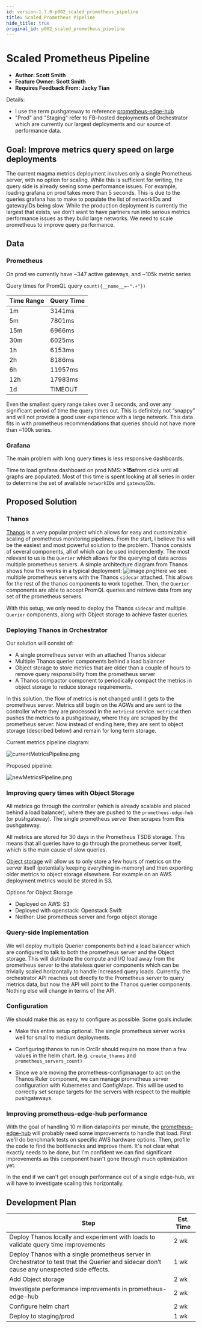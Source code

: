 ```yaml
---
id: version-1.7.0-p002_scaled_prometheus_pipeline
title: Scaled Prometheus Pipeline
hide_title: true
original_id: p002_scaled_prometheus_pipeline
---
```


# Scaled Prometheus Pipeline

- **Author: Scott Smith**
- **Feature Owner: Scott Smith**
- **Requires Feedback From: Jacky Tian**

Details:

- I use the term pushgateway to reference [prometheus-edge-hub](https://github.com/facebookarchive/prometheus-edge-hub)
- "Prod" and "Staging" refer to FB-hosted deployments of Orchestrator which are currently our largest deployments and our source of performance data.

## Goal: Improve metrics query speed on large deployments

The current magma metrics deployment involves only a single Prometheus server, with no option for scaling. While this is sufficient for writing, the query side is already seeing some performance issues. For example, loading grafana on prod takes more than 5 seconds. This is due to the queries grafana has to make to populate the list of networkIDs and gatewayIDs being slow. While the production deployment is currently the largest that exists, we don’t want to have partners run into serious metrics performance issues as they build large networks. We need to scale prometheus to improve query performance.

## Data

### Prometheus

On prod we currently have ~347 active gateways, and ~105k metric series

Query times for PromQL query `count({__name__=~".+"})`

|Time Range |Query Time |
|--- |--- |
|1m |3141ms |
|5m |7801ms |
|15m |6966ms |
|30m |6025ms |
|1h |6153ms |
|2h |8186ms |
|6h |11957ms |
|12h |17983ms |
|1d |TIMEOUT |

Even the smallest query range takes over 3 seconds, and over any significant period of time the query times out. This is definitely not “snappy” and will not provide a good user experience with a large network. This data fits in with prometheus recommendations that queries should not have more than ~100k series.

### Grafana

The main problem with long query times is less responsive dashboards.

Time to load grafana dashboard on prod NMS: **>15s**from click until all graphs are populated. Most of this time is spent looking at all series in order to determine the set of available `networkID`s and `gatewayID`s.

## Proposed Solution

### Thanos

[Thanos](https://improbable.io/blog/thanos-prometheus-at-scale) is a very popular project which allows for easy and customizable scaling of prometheus monitoring pipelines. From the start, I believe this will be the easiest and most powerful solution to the problem. Thanos consists of several components, all of which can be used independently. The most relevant to us is the `Querier` which allows for the querying of data across multiple prometheus servers. A simple architecture diagram from Thanos shows how this works in a typical deployment:
![image.png](assets/proposals/p002_scaled_prometheus_pipeline/image.png)Here we see multiple prometheus servers with the Thanos `sidecar` attached. This allows for the rest of the thanos components to work together. Then, the `Querier` components are able to accept PromQL queries and retrieve data from any set of the prometheus servers.

With this setup, we only need to deploy the Thanos `sidecar` and multiple `Querier` components, along with Object storage to achieve faster queries.

### Deploying Thanos in Orchestrator

Our solution will consist of:

- A single prometheus server with an attached Thanos sidecar
- Multiple Thanos querier components behind a load balancer
- Object storage to store metrics that are older than a couple of hours to remove query responsibility from the prometheus server
- A Thanos compactor component to periodically compact the metrics in object storage to reduce storage requirements.

In this solution, the flow of metrics is not changed until it gets to the prometheus server. Metrics still begin on the AGWs and are sent to the controller where they are processed in the `metricsd` service. `metricsd` then pushes the metrics to a pushgateway, where they are scraped by the prometheus server. Now instead of ending here, they are sent to object storage (described below) and remain for long term storage.

Current metrics pipeline diagram:

![currentMetricsPipeline.png](assets/proposals/p002_scaled_prometheus_pipeline/currentMetricsPipeline.png)

Proposed pipeline:

![newMetricsPipeline.png](assets/proposals/p002_scaled_prometheus_pipeline/proposedMetricsPipeline.png)

### Improving query times with Object Storage

All metrics go through the controller (which is already scalable and placed behind a load balancer), where they are pushed to the `prometheus-edge-hub` (or pushgateway). The single prometheus server then scrapes from this pushgateway.

All metrics are stored for 30 days in the Prometheus TSDB storage. This means that all queries have to go through the prometheus server itself, which is the main cause of slow queries.

[Object storage](https://thanos.io/tip/thanos/storage.md/) will allow us to only store a few hours of metrics on the server itself (potentially keeping everything in-memory) and then exporting older metrics to object storage elsewhere. For example on an AWS deployment metrics would be stored in S3.

Options for Object Storage

- Deployed on AWS: S3
- Deployed with openstack: Openstack Swift
- Neither: Use prometheus server and forgo object storage

### Query-side Implementation

We will deploy multiple Querier components behind a load balancer which are configured to talk to both the prometheus server and the Object storage. This will distribute the compute and I/O load away from the prometheus server to the stateless querier components which can be trivially scaled horizontally to handle increased query loads. Currently, the orchestrator API reaches out directly to the Prometheus server to query metrics data, but now the API will point to the Thanos querier components. Nothing else will change in terms of the API.

### Configuration

We should make this as easy to configure as possible. Some goals include:

- Make this entire setup optional. The single prometheus server works well for small to medium deployments.
- Configuring thanos to run in Orc8r should require no more than a few values in the helm chart. (e.g. `create_thanos` and `prometheus_servers_count)`

- Since we are moving the prometheus-configmanager to act on the Thanos Ruler component, we can manage prometheus server configuration with Kubernetes and ConfigMaps. This will be used to correctly set scrape targets for the servers with respect to the multiple pushgateways.

### Improving prometheus-edge-hub performance

With the goal of handling 10 million datapoints per minute, the [prometheus-edge-hub](https://github.com/facebookincubator/prometheus-edge-hub) will probably need some improvements to handle that load. First we'll do benchmark tests on specific AWS hardware options. Then, profile the code to find the bottlenecks and improve them. It's not clear what exactly needs to be done, but I'm confident we can find significant improvements as this component hasn't gone through much optimization yet.

In the end if we can't get enough performance out of a single edge-hub, we will have to investigate scaling this horizontally.

## Development Plan

|Step |Est. Time |
|--- |--- |
|Deploy Thanos locally and experiment with loads to validate query time improvements |2 wk |
|Deploy Thanos with a single prometheus server in Orchestrator to test that the Querier and sidecar don’t cause any unexpected side effects. |1 wk |
|Add Object storage |2 wk |
|Investigate performance improvements in prometheus-edge-hub | 2 wk |
|Configure helm chart |2 wk |
|Deploy to staging/prod |1 wk |
